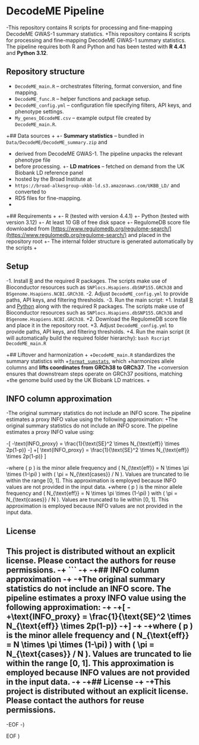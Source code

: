  # DecodeME Pipeline
 
-This repository contains R scripts for processing and fine-mapping DecodeME GWAS-1 summary statistics.
+This repository contains R scripts for processing and fine-mapping DecodeME GWAS-1 summary statistics. The pipeline requires both R and Python and has been tested with **R 4.4.1** and **Python 3.12**.
 
 ## Repository structure
 
 - `DecodeME_main.R` – orchestrates filtering, format conversion, and fine mapping.
 - `DecodeME_func.R` – helper functions and package setup.
 - `DecodeME_config.yml` – configuration file specifying filters, API keys, and phenotype settings.
 - `My_genes_DEcodeME.csv` – example output file created by `DecodeME_main.R`.
 
+## Data sources
+
+- **Summary statistics** – bundled in `Data/DecodeME/DecodeME_summary.zip` and
+  derived from DecodeME GWAS-1. The pipeline unpacks the relevant phenotype file
+  before processing.
+- **LD matrices** – fetched on demand from the UK Biobank LD reference panel
+  hosted by the Broad Institute at
+  `https://broad-alkesgroup-ukbb-ld.s3.amazonaws.com/UKBB_LD/` and converted to
+  RDS files for fine-mapping.
+
+## Requirements
+
+- R (tested with version 4.4.1)
+- Python (tested with version 3.12)
+- At least 10 GB of free disk space
+- RegulomeDB score file downloaded from [https://www.regulomedb.org/regulome-search/](https://www.regulomedb.org/regulome-search/) and placed in the repository root
+- The internal folder structure is generated automatically by the scripts
+
 ## Setup
 
-1. Install [R](https://www.r-project.org/) and the required R packages. The scripts make use of Bioconductor resources such as `SNPlocs.Hsapiens.dbSNP155.GRCh38` and `BSgenome.Hsapiens.NCBI.GRCh38`.
-2. Adjust `DecodeME_config.yml` to provide paths, API keys, and filtering thresholds.
-3. Run the main script:
+1. Install [R](https://www.r-project.org/) and [Python](https://www.python.org/) along with the required R packages. The scripts make use of Bioconductor resources such as `SNPlocs.Hsapiens.dbSNP155.GRCh38` and `BSgenome.Hsapiens.NCBI.GRCh38`.
+2. Download the RegulomeDB score file and place it in the repository root.
+3. Adjust `DecodeME_config.yml` to provide paths, API keys, and filtering thresholds.
+4. Run the main script (it will automatically build the required folder hierarchy):
    ```bash
    Rscript DecodeME_main.R
    ```
 
+## Liftover and harmonization
+
+`DecodeME_main.R` standardizes the summary statistics with
+[`format_sumstats`](https://github.com/neurogenomics/MungeSumstats), which
+harmonizes allele columns and **lifts coordinates from GRCh38 to GRCh37**. The
+conversion ensures that downstream steps operate on GRCh37 positions, matching
+the genome build used by the UK Biobank LD matrices.
+
 ## INFO column approximation
 
-The original summary statistics do not include an INFO score. The pipeline estimates a proxy INFO value using the following approximation:
+The original summary statistics do not include an INFO score. The pipeline estimates a proxy INFO value using:
 
-\[
-\text{INFO\_proxy} = \frac{1}{\text{SE}^2 \times N_{\text{eff}} \times 2p(1-p)}
-\]
+\[ \text{INFO\_proxy} = \frac{1}{\text{SE}^2 \times N_{\text{eff}} \times 2p(1-p)} \]
 
-where \( p \) is the minor allele frequency and \( N_{\text{eff}} = N \times \pi \times (1-\pi) \) with \( \pi = N_{\text{cases}} / N \). Values are truncated to lie within the range [0, 1]. This approximation is employed because INFO values are not provided in the input data.
+where \( p \) is the minor allele frequency and \( N_{\text{eff}} = N \times \pi \times (1-\pi) \) with \( \pi = N_{\text{cases}} / N \). Values are truncated to lie within [0, 1]. This approximation is employed because INFO values are not provided in the input data.
 
 ## License
 
 This project is distributed without an explicit license. Please contact the authors for reuse permissions.
-+   ```
-+
-+## INFO column approximation
-+
-+The original summary statistics do not include an INFO score. The pipeline estimates a proxy INFO value using the following approximation:
-+
-+\[
-+\text{INFO\_proxy} = \frac{1}{\text{SE}^2 \times N_{\text{eff}} \times 2p(1-p)}
-+\]
-+
-+where \( p \) is the minor allele frequency and \( N_{\text{eff}} = N \times \pi \times (1-\pi) \) with \( \pi = N_{\text{cases}} / N \). Values are truncated to lie within the range [0, 1]. This approximation is employed because INFO values are not provided in the input data.
-+
-+## License
-+
-+This project is distributed without an explicit license. Please contact the authors for reuse permissions.
- 
-EOF
-)
 
EOF
)
